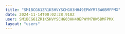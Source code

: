 ```yaml
---
title: "SM1BCG61ZR1K5HVYSCHG03HH49EPWYM78W6BMFPMX"
date: 2024-11-14T00:02:28.918Z
user: SM1BCG61ZR1K5HVYSCHG03HH49EPWYM78W6BMFPMX
layout: "users"
---
```

    